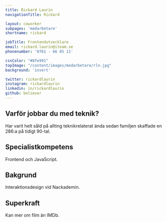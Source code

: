 ```yaml
---
title: Rickard Laurin
navigationTitle: Rickard

layout: coworker
subpages: 'medarbetare'
shortname: rickard

jobTitle: Frontendutvecklare
email: rickard.laurin@iteam.se
phonenumber: '0761 - 66 85 11'

cssColor: "#8fe991"
topImage: "/content/images/medarbetare/rln.jpg"
background: 'invert'

twitter: rickardlaurin
instagram: rickardlaurin
linkedin: in/rickardlaurin
github: believer
---
```


## Varför jobbar du med teknik?
Har varit helt såld på allting teknikrelaterat ända sedan familjen skaffade en 286:a på tidigt 90-tal.

## Specialistkompetens
Frontend och JavaScript.

## Bakgrund
Interaktionsdesign vid Nackademin.

## Superkraft
Kan mer om film än IMDb.
